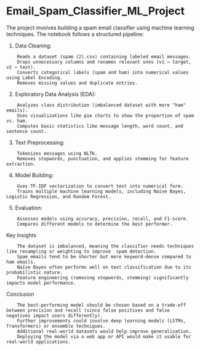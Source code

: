 # Email_Spam_Classifier_ML_Project

The project involves building a spam email classifier using machine learning techniques. 
The notebook follows a structured pipeline:

1. Data Cleaning:
```
	Reads a dataset (spam (2).csv) containing labeled email messages.
	Drops unnecessary columns and renames relevant ones (v1 → target, v2 → text).
	Converts categorical labels (spam and ham) into numerical values using Label Encoding.
	Removes missing values and duplicate entries.
```
2. Exploratory Data Analysis (EDA):
```	
  	Analyzes class distribution (imbalanced dataset with more "ham" emails).
	Uses visualizations like pie charts to show the proportion of spam vs. ham.
	Computes basic statistics like message length, word count, and sentence count.
```
3. Text Preprocessing:
```
	Tokenizes messages using NLTK.
	Removes stopwords, punctuation, and applies stemming for feature extraction.
```
4. Model Building:
```
	Uses TF-IDF vectorization to convert text into numerical form.
	Trains multiple machine learning models, including Naïve Bayes, Logistic Regression, and Random Forest.
```
5. Evaluation:
```
	Assesses models using accuracy, precision, recall, and F1-score.
	Compares different models to determine the best performer.
```
Key Insights
```
	The dataset is imbalanced, meaning the classifier needs techniques like resampling or weighting to improve 	spam detection.
	Spam emails tend to be shorter but more keyword-dense compared to ham emails.
	Naïve Bayes often performs well on text classification due to its probabilistic nature.
	Feature engineering (removing stopwords, stemming) significantly impacts model performance.
```
Conclusion
```
	The best-performing model should be chosen based on a trade-off between precision and recall (since false positives and false negatives impact users differently).
	Further improvements could involve deep learning models (LSTMs, Transformers) or ensemble techniques.
	Additional real-world datasets would help improve generalization.
	Deploying the model via a web app or API would make it usable for real-world applications.
```
